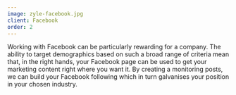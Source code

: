```yaml
---
image: zyle-facebook.jpg
client: Facebook
order: 2
---
```

Working with Facebook can be particularly rewarding for a company. The ability to target demographics based on such a broad range of criteria mean that, in the right hands, your Facebook page can be used to get your marketing content right where you want it. By creating a monitoring posts, we can build your Facebook following which in turn galvanises your position in your chosen industry.
